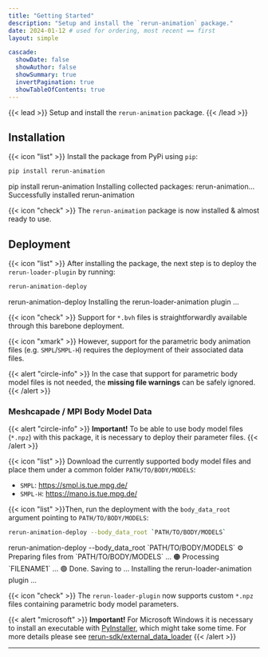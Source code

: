 ```yaml
---
title: "Getting Started"
description: "Setup and install the `rerun-animation` package."
date: 2024-01-12 # used for ordering, most recent == first
layout: simple

cascade:
  showDate: false
  showAuthor: false
  showSummary: true
  invertPagination: true  
  showTableOfContents: true
---
```


{{< lead >}}
Setup and install the `rerun-animation` package.
{{< /lead >}}


## Installation

{{< icon "list" >}} Install the package from PyPi using `pip`:

```bash
pip install rerun-animation
```

<div id="termynal" data-termynal data-ty-startDelay="600">
    <span data-ty="input" data-ty-prompt="~">pip install rerun-animation</span>
    <span data-ty data-ty-delay="250" data-ty-cursor="▋">Installing collected packages: rerun-animation...</span>
    <span data-ty="progress"></span>
    <span data-ty>Successfully installed rerun-animation</span>
</div>

{{< icon "check" >}} The `rerun-animation` package is now installed & almost ready to use.

## Deployment

{{< icon "list" >}} After installing the package, the next step is to deploy the `rerun-loader-plugin` by running:

```bash
rerun-animation-deploy
```

<div id="termynal" data-termynal data-ty-startDelay="600">
    <span data-ty="input" data-ty-prompt="~">rerun-animation-deploy</span>    
    <span data-ty>Installing the rerun-loader-animation plugin ...</span>
    <span data-ty="progress"></span>
</div>

{{< icon "check" >}} Support for `*.bvh` files is straightforwardly available through this barebone deployment.

{{< icon "xmark" >}} However, support for the parametric body animation files (e.g. `SMPL`/`SMPL-H`) requires the deployment of their associated data files.

{{< alert "circle-info" >}}
In the case that support for parametric body model files is not needed, the **missing file warnings** can be safely ignored.
{{< /alert >}}

### Meshcapade / MPI Body Model Data

{{< alert "circle-info" >}}
**Important!** To be able to use body model files (`*.npz`) with this package, it is necessary to deploy their parameter files.
{{< /alert >}}

{{< icon "list" >}}
Download the currently supported body model files and place them under a common folder `PATH/TO/BODY/MODELS`:

- `SMPL`: https://smpl.is.tue.mpg.de/ 
- `SMPL-H`: https://mano.is.tue.mpg.de/

{{< icon "list" >}}Then, run the deployment with the `body_data_root` argument pointing to `PATH/TO/BODY/MODELS`:

```bash
rerun-animation-deploy --body_data_root `PATH/TO/BODY/MODELS`
```

<div id="termynal" data-termynal data-ty-startDelay="600">
    <span data-ty="input" data-ty-prompt="~">rerun-animation-deploy --body_data_root `PATH/TO/BODY/MODELS`</span>
    <span data-ty data-ty-delay="250" data-ty-cursor="▋">⚙    Preparing files from `PATH/TO/BODY/MODELS` ...</span>
    <span data-ty data-ty-delay="250" data-ty-cursor="▋"> 🟠    Processing `FILENAME1` ...</span>
    <span data-ty data-ty-delay="250" data-ty-cursor="▋"> 🟢    Done. Saving to ...</span>
    <span data-ty="progress"></span>
    <span data-ty>Installing the rerun-loader-animation plugin ...</span>
    <span data-ty="progress"></span>
</div>

{{< icon "check" >}} The `rerun-loader-plugin` now supports custom `*.npz` files containing parametric body model parameters.

{{< alert "microsoft" >}}
**Important!** For Microsoft Windows it is necessary to install an executable with [PyInstaller](https://pyinstaller.org/en/stable/), which might take some time. For more details please see [rerun-sdk/external_data_loader](https://github.com/rerun-io/rerun/tree/main/examples/python/external_data_loader)
{{< /alert >}}


---